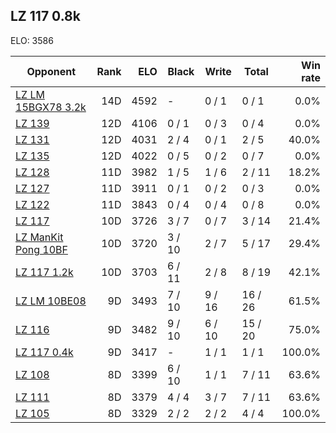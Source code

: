 ## LZ 117 0.8k ##

ELO: 3586

Opponent | Rank | ELO | Black | Write | Total | Win rate
---------|-----:|----:|-------|-------|-------|-------:
[LZ LM 15BGX78 3.2k](LZ%20LM%2015BGX78%203.2k.md) | 14D | 4592 | - | 0 / 1 | 0 / 1 | 0.0%
[LZ 139](LZ%20139.md) | 12D | 4106 | 0 / 1 | 0 / 3 | 0 / 4 | 0.0%
[LZ 131](LZ%20131.md) | 12D | 4031 | 2 / 4 | 0 / 1 | 2 / 5 | 40.0%
[LZ 135](LZ%20135.md) | 12D | 4022 | 0 / 5 | 0 / 2 | 0 / 7 | 0.0%
[LZ 128](LZ%20128.md) | 11D | 3982 | 1 / 5 | 1 / 6 | 2 / 11 | 18.2%
[LZ 127](LZ%20127.md) | 11D | 3911 | 0 / 1 | 0 / 2 | 0 / 3 | 0.0%
[LZ 122](LZ%20122.md) | 11D | 3843 | 0 / 4 | 0 / 4 | 0 / 8 | 0.0%
[LZ 117](LZ%20117.md) | 10D | 3726 | 3 / 7 | 0 / 7 | 3 / 14 | 21.4%
[LZ ManKit Pong 10BF](LZ%20ManKit%20Pong%2010BF.md) | 10D | 3720 | 3 / 10 | 2 / 7 | 5 / 17 | 29.4%
[LZ 117 1.2k](LZ%20117%201.2k.md) | 10D | 3703 | 6 / 11 | 2 / 8 | 8 / 19 | 42.1%
[LZ LM 10BE08](LZ%20LM%2010BE08.md) | 9D | 3493 | 7 / 10 | 9 / 16 | 16 / 26 | 61.5%
[LZ 116](LZ%20116.md) | 9D | 3482 | 9 / 10 | 6 / 10 | 15 / 20 | 75.0%
[LZ 117 0.4k](LZ%20117%200.4k.md) | 9D | 3417 | - | 1 / 1 | 1 / 1 | 100.0%
[LZ 108](LZ%20108.md) | 8D | 3399 | 6 / 10 | 1 / 1 | 7 / 11 | 63.6%
[LZ 111](LZ%20111.md) | 8D | 3379 | 4 / 4 | 3 / 7 | 7 / 11 | 63.6%
[LZ 105](LZ%20105.md) | 8D | 3329 | 2 / 2 | 2 / 2 | 4 / 4 | 100.0%
